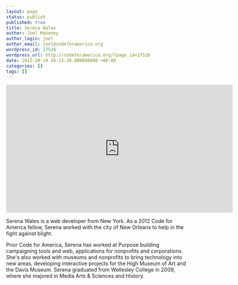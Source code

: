 ```yaml
---
layout: page
status: publish
published: true
title: Serena Wales
author: Joel Mahoney
author_login: joel
author_email: joel@codeforamerica.org
wordpress_id: 17528
wordpress_url: http://codeforamerica.org/?page_id=17528
date: 2012-10-19 16:13:38.000000000 +00:00
categories: []
tags: []
---
```

<iframe src="http://player.vimeo.com/video/52112237" frameborder="0" width="620" height="350"></iframe>

Serena Wales is a web developer from New York. As a 2012 Code for America fellow, Serena worked with the city of New Orleans to help in the fight against blight.

Prior Code for America, Serena has worked at Purpose building campaigning tools and web, applications for nonprofits and corporations. She's also worked with museums and nonprofits to bring technology into new areas, developing interactive projects for the High Museum of Art and the Davis Museum. Serena graduated from Wellesley College in 2009, where she majored in Media Arts & Sciences and History.
